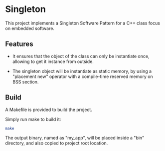 # Singleton

This project implements a Singleton Software Pattern for a C++ class focus on embedded software.

## Features

- It ensures that the object of the class can only be instantiate once, allowing to get it instance from outside.

- The singleton object will be instantiate as static memory, by using a "placement new" operator with a compile-time reserved memory on BSS section.

## Build

A Makefile is provided to build the project.

Simply run make to build it:

```bash
make
```

The output binary, named as "my_app", will be placed inside a "bin" directory, and also copied to project root location.
